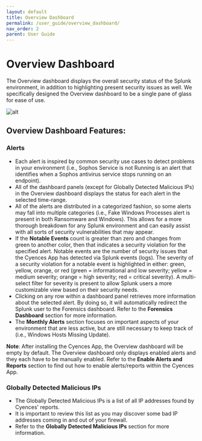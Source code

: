 ```yaml
---
layout: default
title: Overview Dashboard
permalink: /user_guide/overview_dashboard/
nav_order: 2
parent: User Guide
---
```


# Overview Dashboard
The Overview dashboard displays the overall security status of the Splunk environment, in addition to highlighting present security issues as well. We specifically designed the Overview dashboard to be a single pane of glass for ease of use.

![alt](/assets/overview_dashboard.png)

## Overview Dashboard Features:

### Alerts
* Each alert is inspired by common security use cases to detect problems in your environment (i.e., Sophos Service is not Running is an alert that identifies when a Sophos antivirus service stops running on an endpoint).
* All of the dashboard panels (except for Globally Detected Malicious IPs) in the Overview dashboard displays the status for each alert in the selected time-range.
* All of the alerts are distributed in a categorized fashion, so some alerts may fall into multiple categories (i.e., Fake Windows Processes alert is present in both Ransomware and Windows). This allows for a more thorough breakdown for any Splunk environment and can easily assist with all sorts of security vulnerabilities that may appear. 
* If the **Notable Events** count is greater than zero and changes from green to another color, then that indicates a security violation for the specified alert. Notable events are the number of security issues that the Cyences App has detected via Splunk events (logs). The severity of a security violation for a notable event is highlighted in either: green, yellow, orange, or red (green = informational and low severity; yellow = medium severity; orange = high severity; red = critical severity). A multi-select filter for severity is present to allow Splunk users a more customizable view based on their security needs.  
* Clicking on any row within a dashboard panel retrieves more information about the selected alert. By doing so, it will automatically redirect the Splunk user to the Forensics dashboard. Refer to the **Forensics Dashboard** section for more information. 
* The **Monthly Alerts** section focuses on important aspects of your environment that are less active, but are still necessary to keep track of (i.e., Windows Hosts Missing Update).

**Note**: After installing the Cyences App, the Overview dashboard will be empty by default. The Overview dashboard only displays enabled alerts and they each have to be manually enabled. Refer to the **Enable Alerts and Reports** section to find out how to enable alerts/reports within the Cyences App.

### Globally Detected Malicious IPs
* The Globally Detected Malicious IPs is a list of all IP addresses found by Cyences' reports. 
* It is important to review this list as you may discover some bad IP addresses coming in and out of your firewall. 
* Refer to the **Globally Detected Malicious IPs** section for more information. 